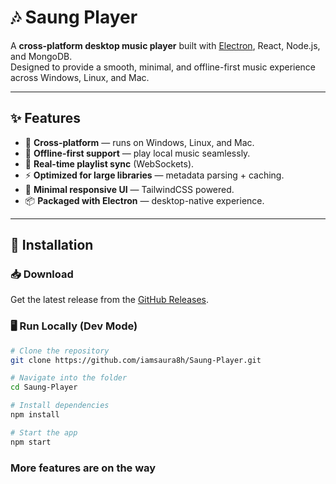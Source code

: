 # 🎶 Saung Player

A **cross-platform desktop music player** built with [Electron](https://www.electronjs.org/), React, Node.js, and MongoDB.  
Designed to provide a smooth, minimal, and offline-first music experience across Windows, Linux, and Mac.

---

## ✨ Features
- 🎵 **Cross-platform** — runs on Windows, Linux, and Mac.  
- 📂 **Offline-first support** — play local music seamlessly.  
- 🔄 **Real-time playlist sync** (WebSockets).  
- ⚡ **Optimized for large libraries** — metadata parsing + caching.  
- 🎨 **Minimal responsive UI** — TailwindCSS powered.  
- 📦 **Packaged with Electron** — desktop-native experience.  

---

## 🚀 Installation

### 📥 Download
Get the latest release from the [GitHub Releases](https://github.com/iamsaura8h/Saung-Player/releases).

### 🖥️ Run Locally (Dev Mode)
```bash
# Clone the repository
git clone https://github.com/iamsaura8h/Saung-Player.git

# Navigate into the folder
cd Saung-Player

# Install dependencies
npm install

# Start the app
npm start
```

### More features are on the way 
